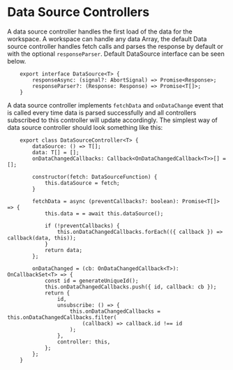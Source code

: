 # Data Source Controllers

A data source controller handles the first load of the data for the workspace. A workspace can handle any data Array, the default Data source controller handles fetch calls and parses the response by default or with the optional `responseParser`. Default DataSource interface can be seen below.

```TS
    export interface DataSource<T> {
        responseAsync: (signal?: AbortSignal) => Promise<Response>;
        responseParser?: (Response: Response) => Promise<T[]>;
    }
```

A data source controller implements `fetchData` and  `onDataChange` event that is called every time data is parsed successfully and all controllers subscribed to this controller will update accordingly. The simplest way of data source controller should look something like this:

```TS
    export class DataSourceController<T> {
        dataSource: () => T[];
        data: T[] = [];
        onDataChangedCallbacks: Callback<OnDataChangedCallback<T>>[] = [];

        constructor(fetch: DataSourceFunction) {
            this.dataSource = fetch;
        }

        fetchData = async (preventCallbacks?: boolean): Promise<T[]> => {
            this.data = = await this.dataSource();

            if (!preventCallbacks) {
                this.onDataChangedCallbacks.forEach(({ callback }) => callback(data, this));
            }
            return data;
        };

        onDataChanged = (cb: OnDataChangedCallback<T>): OnCallbackSet<T> => {
            const id = generateUniqueId();
            this.onDataChangedCallbacks.push({ id, callback: cb });
            return {
                id,
                unsubscribe: () => {
                    this.onDataChangedCallbacks = this.onDataChangedCallbacks.filter(
                        (callback) => callback.id !== id
                    );
                },
                controller: this,
            };
        };
    }

```

